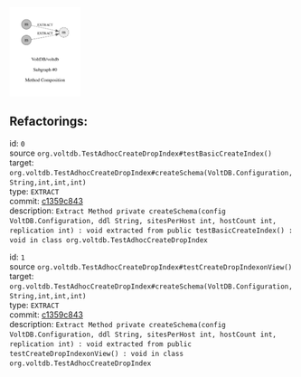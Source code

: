 <img src=subgraph_atomic_0.svg width=25%>

## Refactorings:

id: `0`\
source `org.voltdb.TestAdhocCreateDropIndex#testBasicCreateIndex()`\
target: `org.voltdb.TestAdhocCreateDropIndex#createSchema(VoltDB.Configuration,String,int,int,int)`\
type: `EXTRACT`\
commit: [c1359c843](https://github.com/VoltDB/voltdb/commit/c1359c843bd03a694f846c8140e24ed646bbb913)\
description: `Extract Method private createSchema(config VoltDB.Configuration, ddl String, sitesPerHost int, hostCount int, replication int) : void extracted from public testBasicCreateIndex() : void in class org.voltdb.TestAdhocCreateDropIndex`

id: `1`\
source `org.voltdb.TestAdhocCreateDropIndex#testCreateDropIndexonView()`\
target: `org.voltdb.TestAdhocCreateDropIndex#createSchema(VoltDB.Configuration,String,int,int,int)`\
type: `EXTRACT`\
commit: [c1359c843](https://github.com/VoltDB/voltdb/commit/c1359c843bd03a694f846c8140e24ed646bbb913)\
description: `Extract Method private createSchema(config VoltDB.Configuration, ddl String, sitesPerHost int, hostCount int, replication int) : void extracted from public testCreateDropIndexonView() : void in class org.voltdb.TestAdhocCreateDropIndex`

